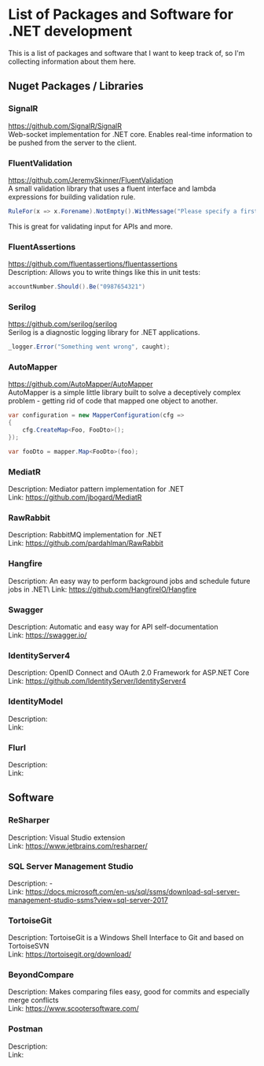 # List of Packages and Software for .NET development
This is a list of packages and software that I want to keep track of, so I'm collecting information about them here.

## Nuget Packages / Libraries
### SignalR
https://github.com/SignalR/SignalR \
Web-socket implementation for .NET core. Enables real-time information to be pushed from the server to the client.


### FluentValidation
https://github.com/JeremySkinner/FluentValidation \
A small validation library that uses a fluent interface and lambda expressions for building validation rule.
```csharp
RuleFor(x => x.Forename).NotEmpty().WithMessage("Please specify a first name");
```
This is great for validating input for APIs and more.

### FluentAssertions
https://github.com/fluentassertions/fluentassertions \
Description: Allows you to write things like this in unit tests:
```csharp
accountNumber.Should().Be("0987654321")
```

### Serilog
https://github.com/serilog/serilog \
Serilog is a diagnostic logging library for .NET applications.
```csharp
_logger.Error("Something went wrong", caught);
```

### AutoMapper
https://github.com/AutoMapper/AutoMapper \
AutoMapper is a simple little library built to solve a deceptively complex problem - getting rid of code that mapped one object to another.
```csharp
var configuration = new MapperConfiguration(cfg => 
{
    cfg.CreateMap<Foo, FooDto>();
});

var fooDto = mapper.Map<FooDto>(foo);
```

### MediatR
Description: Mediator pattern implementation for .NET\
Link: https://github.com/jbogard/MediatR

### RawRabbit
Description: RabbitMQ implementation for .NET\
Link: https://github.com/pardahlman/RawRabbit

### Hangfire
Description: An easy way to perform background jobs and schedule future jobs in .NET\ 
Link: https://github.com/HangfireIO/Hangfire

### Swagger
Description: Automatic and easy way for API self-documentation\
Link: https://swagger.io/

### IdentityServer4
Description: OpenID Connect and OAuth 2.0 Framework for ASP.NET Core\
Link: https://github.com/IdentityServer/IdentityServer4

### IdentityModel
Description: \
Link:

### Flurl
Description: \
Link:

## Software
### ReSharper
Description: Visual Studio extension\
Link: https://www.jetbrains.com/resharper/

### SQL Server Management Studio
Description: - \
Link: https://docs.microsoft.com/en-us/sql/ssms/download-sql-server-management-studio-ssms?view=sql-server-2017

### TortoiseGit
Description: TortoiseGit is a Windows Shell Interface to Git and based on TortoiseSVN\
Link: https://tortoisegit.org/download/

### BeyondCompare
Description: Makes comparing files easy, good for commits and especially merge conflicts\
Link: https://www.scootersoftware.com/

### Postman
Description:\
Link:

